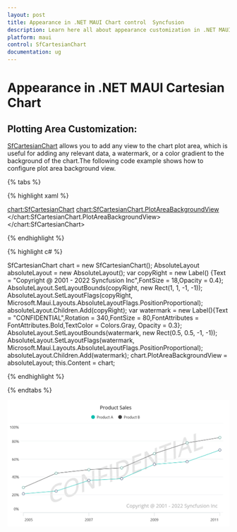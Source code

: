 ```yaml
---
layout: post
title: Appearance in .NET MAUI Chart control  Syncfusion
description: Learn here all about appearance customization in .NET MAUI Chart (SfCartesianChart), its elements and more.
platform: maui
control: SfCartesianChart
documentation: ug
---
```


# Appearance in .NET MAUI Cartesian Chart

## Plotting Area Customization:

[SfCartesianChart](https://help.syncfusion.com/cr/maui/Syncfusion.Maui.Charts.SfCartesianChart.html?tabs=tabid-1) allows you to add any view to the chart plot area, which is useful for adding any relevant data, a watermark, or a color gradient to the background of the chart.The following code example shows how to configure plot area background view.

{% tabs %}

{% highlight xaml %}

<chart:SfCartesianChart>
   <chart:SfCartesianChart.PlotAreaBackgroundView>
    <AbsoluteLayout>
      <Label Text="Copyright @ 2001 - 2022 Syncfusion Inc" FontSize="18" AbsoluteLayout.LayoutBounds="1,1,-1,-1"  AbsoluteLayout.LayoutFlags="PositionProportional" Opacity="0.4"/>
       <Label Text="CONFIDENTIAL" Rotation="340" FontSize="80" FontAttributes="Bold,Italic" TextColor="Gray" Margin="10,0,0,0"  AbsoluteLayout.LayoutBounds="0.5,0.5,-1,-1" AbsoluteLayout.LayoutFlags="PositionProportional" Opacity="0.3" />
    </AbsoluteLayout>
   </chart:SfCartesianChart.PlotAreaBackgroundView>
</chart:SfCartesianChart>

{% endhighlight %}

{% highlight c# %}

SfCartesianChart chart = new SfCartesianChart();
AbsoluteLayout absoluteLayout = new AbsoluteLayout();
var copyRight = new Label() {Text = "Copyright @ 2001 - 2022 Syncfusion Inc",FontSize = 18,Opacity = 0.4};
AbsoluteLayout.SetLayoutBounds(copyRight, new Rect(1, 1, -1, -1));
AbsoluteLayout.SetLayoutFlags(copyRight, Microsoft.Maui.Layouts.AbsoluteLayoutFlags.PositionProportional);
absoluteLayout.Children.Add(copyRight);
var watermark = new Label(){Text = "CONFIDENTIAL",Rotation = 340,FontSize = 80,FontAttributes = FontAttributes.Bold,TextColor = Colors.Gray, Opacity = 0.3};
AbsoluteLayout.SetLayoutBounds(watermark, new Rect(0.5, 0.5, -1, -1));
AbsoluteLayout.SetLayoutFlags(watermark, Microsoft.Maui.Layouts.AbsoluteLayoutFlags.PositionProportional);
absoluteLayout.Children.Add(watermark);
chart.PlotAreaBackgroundView = absoluteLayout;
this.Content = chart;

{% endhighlight %}

{% endtabs %}

![Watermark in .NET MAUI Charts](Plot-Area-Background-View_images/water_mark.png)

